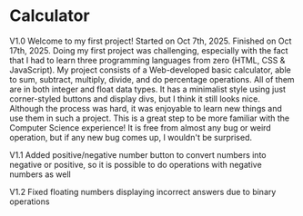 # Calculator
V1.0
Welcome to my first project! Started on Oct 7th, 2025. Finished on Oct 17th, 2025.
Doing my first project was challenging, especially with the fact that I had to learn three programming languages from zero (HTML, CSS & JavaScript).
My project consists of a Web-developed basic calculator, able to sum, subtract, multiply, divide, and do percentage operations. All of them are in both integer and float data types.
It has a minimalist style using just corner-styled buttons and display divs, but I think it still looks nice.
Although the process was hard, it was enjoyable to learn new things and use them in such a project. This is a great step to be more familiar with the Computer Science experience!
It is free from almost any bug or weird operation, but if any new bug comes up, I wouldn't be surprised.

V1.1
Added positive/negative number button to convert numbers into negative or positive, so it is possible to do operations with negative numbers as well

V1.2
Fixed floating numbers displaying incorrect answers due to binary operations
